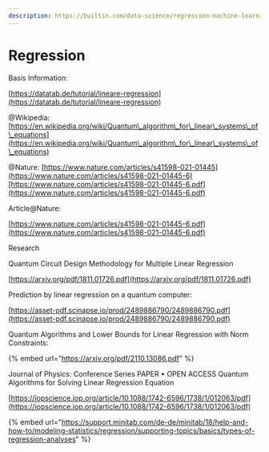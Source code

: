 ```yaml
---
description: https://builtin.com/data-science/regression-machine-learning
---
```


# Regression

Basis Information:

[https://datatab.de/tutorial/lineare-regression](https://datatab.de/tutorial/lineare-regression)

@Wikipedia: [https://en.wikipedia.org/wiki/Quantum\_algorithm\_for\_linear\_systems\_of\_equations](https://en.wikipedia.org/wiki/Quantum\_algorithm\_for\_linear\_systems\_of\_equations)

@Nature: [https://www.nature.com/articles/s41598-021-01445](https://www.nature.com/articles/s41598-021-01445-6)[https://www.nature.com/articles/s41598-021-01445-6.pdf](https://www.nature.com/articles/s41598-021-01445-6.pdf)

Article@Nature:

[https://www.nature.com/articles/s41598-021-01445-6.pdf](https://www.nature.com/articles/s41598-021-01445-6.pdf)

Research

Quantum Circuit Design Methodology for Multiple Linear Regression

[https://arxiv.org/pdf/1811.01726.pdf](https://arxiv.org/pdf/1811.01726.pdf)

Prediction by linear regression on a quantum computer:

[https://asset-pdf.scinapse.io/prod/2489886790/2489886790.pdf](https://asset-pdf.scinapse.io/prod/2489886790/2489886790.pdf)

Quantum Algorithms and Lower Bounds for Linear Regression with Norm Constraints:

{% embed url="https://arxiv.org/pdf/2110.13086.pdf" %}

Journal of Physics: Conference Series PAPER • OPEN ACCESS Quantum Algorithms for Solving Linear Regression Equation

[https://iopscience.iop.org/article/10.1088/1742-6596/1738/1/012063/pdf](https://iopscience.iop.org/article/10.1088/1742-6596/1738/1/012063/pdf)





{% embed url="https://support.minitab.com/de-de/minitab/18/help-and-how-to/modeling-statistics/regression/supporting-topics/basics/types-of-regression-analyses" %}
